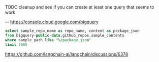 TODO cleanup and see if you can create at least one query that seems to work


-- https://console.cloud.google.com/bigquery
```sql
select sample_repo_name as repo_name, content as package_json
from bigquery-public-data.github_repos.sample_contents
where sample_path like "%/package.json"
limit 1000
```

https://github.com/langchain-ai/langchain/discussions/6378